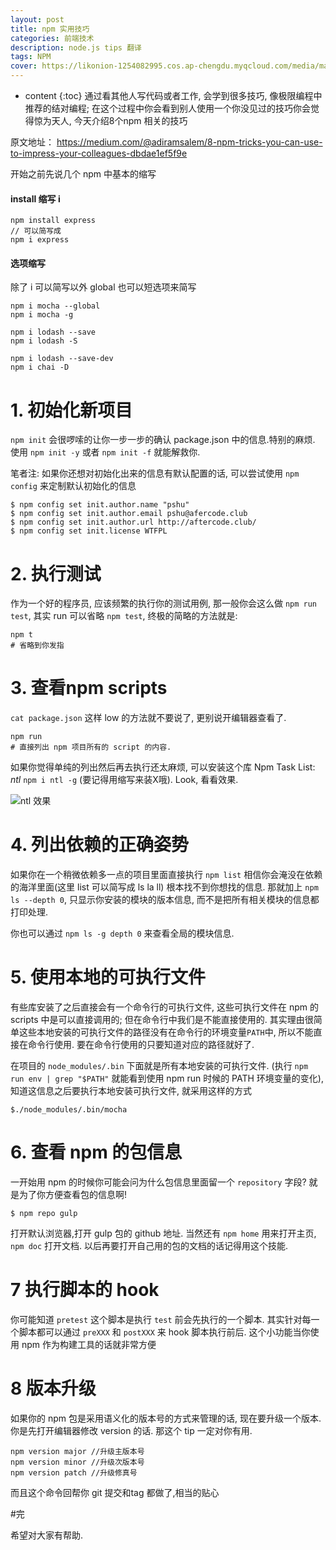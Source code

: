 ```yaml
---
layout: post
title: npm 实用技巧
categories: 前端技术
description: node.js tips 翻译
tags: NPM
cover: https://likonion-1254082995.cos.ap-chengdu.myqcloud.com/media/maxresdefault-npm.jpg
---
```

* content
{:toc}
通过看其他人写代码或者工作, 会学到很多技巧, 像极限编程中推荐的结对编程; 在这个过程中你会看到别人使用一个你没见过的技巧你会觉得惊为天人, 今天介绍8个npm 相关的技巧

原文地址：
<https://medium.com/@adiramsalem/8-npm-tricks-you-can-use-to-impress-your-colleagues-dbdae1ef5f9e>


开始之前先说几个 npm 中基本的缩写

#### install 缩写 i

```
npm install express
// 可以简写成
npm i express
```
#### 选项缩写

除了 i 可以简写以外 global 也可以短选项来简写

```
npm i mocha --global
npm i mocha -g
```

```
npm i lodash --save
npm i lodash -S
```

```
npm i lodash --save-dev
npm i chai -D
```

# 1. 初始化新项目


`npm init` 会很啰嗦的让你一步一步的确认 package.json 中的信息.特别的麻烦.
使用 `npm init -y` 或者 `npm init -f` 就能解救你.


笔者注: 如果你还想对初始化出来的信息有默认配置的话, 可以尝试使用 `npm config` 来定制默认初始化的信息

```
$ npm config set init.author.name "pshu"
$ npm config set init.author.email pshu@afercode.club
$ npm config set init.author.url http://aftercode.club/
$ npm config set init.license WTFPL
```

# 2. 执行测试

作为一个好的程序员, 应该频繁的执行你的测试用例, 那一般你会这么做 `npm run test`, 其实 run 可以省略 `npm test`, 终极的简略的方法就是:

```
npm t
# 省略到你发指
```

# 3. 查看npm scripts
`cat package.json` 这样 low 的方法就不要说了, 更别说开编辑器查看了.

```
npm run
# 直接列出 npm 项目所有的 script 的内容.
```

如果你觉得单纯的列出然后再去执行还太麻烦, 可以安装这个库 Npm Task List: *ntl*  `npm i ntl -g` (要记得用缩写来装X哦). Look, 看看效果.

![ntl 效果](https://likonion-1254082995.cos.ap-chengdu.myqcloud.com/media/ZjjQ7Vi.gif?1)

# 4. 列出依赖的正确姿势

如果你在一个稍微依赖多一点的项目里面直接执行 `npm list` 相信你会淹没在依赖的海洋里面(这里 list 可以简写成 ls la ll) 根本找不到你想找的信息.
那就加上 `npm ls --depth 0`, 只显示你安装的模块的版本信息, 而不是把所有相关模块的信息都打印处理.

你也可以通过 `npm ls -g depth 0` 来查看全局的模块信息.

# 5. 使用本地的可执行文件

有些库安装了之后直接会有一个命令行的可执行文件, 这些可执行文件在 npm 的 scripts 中是可以直接调用的; 但在命令行中我们是不能直接使用的. 其实理由很简单这些本地安装的可执行文件的路径没有在命令行的环境变量`PATH`中, 所以不能直接在命令行使用. 要在命令行使用的只要知道对应的路径就好了.

在项目的 `node_modules/.bin` 下面就是所有本地安装的可执行文件. (执行 `npm run env | grep "$PATH"` 就能看到使用 npm run 时候的 PATH 环境变量的变化), 知道这信息之后要执行本地安装可执行文件, 就采用这样的方式

```
$./node_modules/.bin/mocha
```

# 6. 查看 npm 的包信息

一开始用 npm 的时候你可能会问为什么包信息里面留一个 `repository` 字段? 就是为了你方便查看包的信息啊!

```
$ npm repo gulp
```
打开默认浏览器,打开 gulp 包的 github 地址.
当然还有 `npm home` 用来打开主页, `npm doc` 打开文档. 以后再要打开自己用的包的文档的话记得用这个技能.

# 7 执行脚本的 hook

你可能知道 `pretest` 这个脚本是执行 `test` 前会先执行的一个脚本. 其实针对每一个脚本都可以通过 `preXXX` 和 `postXXX` 来 hook 脚本执行前后. 这个小功能当你使用 npm 作为构建工具的话就非常方便


# 8 版本升级

如果你的 npm 包是采用语义化的版本号的方式来管理的话, 现在要升级一个版本. 你是先打开编辑器修改 version 的话. 那这个 tip 一定对你有用.

```
npm version major //升级主版本号
npm version minor //升级次版本号
npm version patch //升级修真号
```

而且这个命令回帮你 git 提交和tag 都做了,相当的贴心

#完


希望对大家有帮助.

